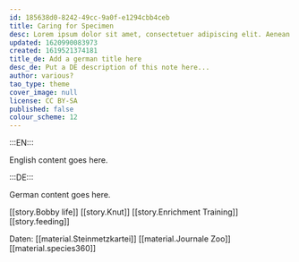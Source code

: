```yaml
---
id: 185638d0-8242-49cc-9a0f-e1294cbb4ceb
title: Caring for Specimen
desc: Lorem ipsum dolor sit amet, consectetuer adipiscing elit. Aenean commodo ligula eget dolor. Aenean massa. Cum sociis natoque penatibus et magnis dis parturient montes, nascetur ridiculus mus. Donec quam felis, ultricies nec, pellentesque eu, pretium quis, sem. Nulla consequat massa quis enim.
updated: 1620990083973
created: 1619521374181
title_de: Add a german title here
desc_de: Put a DE description of this note here...
author: various?
tao_type: theme
cover_image: null
license: CC BY-SA
published: false
colour_scheme: 12
---
```


:::EN:::

English content goes here.

:::DE:::

German content goes here.

[[story.Bobby life]]
[[story.Knut]]
[[story.Enrichment Training]]
[[story.feeding]]

Daten:
[[material.Steinmetzkartei]]
[[material.Journale Zoo]]
[[material.species360]]